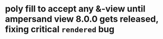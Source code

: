 # poly fill to accept any &-view until ampersand view 8.0.0 gets released, fixing critical `rendered` bug